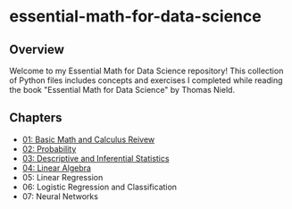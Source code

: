 # essential-math-for-data-science


## Overview
Welcome to my Essential Math for Data Science repository! This collection of Python files includes concepts and exercises I completed while reading the book "Essential Math for Data Science" by Thomas Nield.

## Chapters
* [01: Basic Math and Calculus Reivew](01-basic-math-and-calculus-review.ipynb)
* [02: Probability](02-probability.ipynb)
* [03: Descriptive and Inferential Statistics](03-descriptive-and-inferential-statistics.ipynb)
* [04: Linear Algebra](04-linear-algebra.ipynb)
* 05: Linear Regression
* 06: Logistic Regression and Classification
* 07: Neural Networks